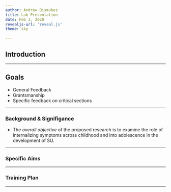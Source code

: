 ```yaml
---
author: Andrew Dismukes
title: Lab Presentation
date: Feb 3, 2020
revealjs-url: 'reveal.js'
theme: sky

---
```

## Introduction
---
## Goals
- General Feedback
- Grantsmanship
- Specific feedback on critical sections
---
### Background & Signifigance
- The *overall objective* of the proposed research is to examine the role of internalizing symptoms across childhood and into adolescence in the development of SU.
---

### Specific Aims
---
### Training Plan 
---